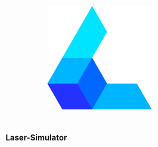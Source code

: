 <p align="center">
  <img src="https://github.com/laser-wallet/laser-wallet-contracts/blob/master/docs/Logomark.png" width=280>
</p>

<br>

## Laser-Simulator 
